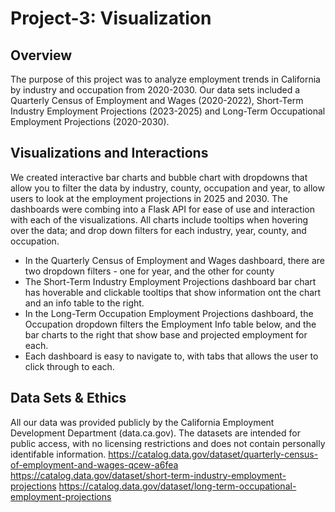 # Project-3: Visualization

## Overview
The purpose of this project was to analyze employment trends in California by industry and occupation from 2020-2030. Our data sets included a Quarterly Census of Employment and Wages (2020-2022), Short-Term Industry Employment Projections (2023-2025) and Long-Term Occupational Employment Projections (2020-2030).

## Visualizations and Interactions
We created interactive bar charts and bubble chart with dropdowns that allow you to filter the data by industry, county, occupation and year, to allow users to look at the employment projections in 2025 and 2030. The dashboards were combing into a Flask API for ease of use and interaction with each of the visualizations. All charts include tooltips when hovering over the data; and drop down filters for each industry, year, county, and occupation.

 - In the Quarterly Census of Employment and Wages dashboard, there are two dropdown filters - one for year, and the other for county
 - The Short-Term Industry Employment Projections dashboard bar chart has hoverable and clickable tooltips that show information ont the chart and an info table to the right.
 - In the Long-Term Occupation Employment Projections dashboard, the Occupation dropdown filters the Employment Info table below, and the bar charts to the right that show base and projected employment for each.
 - Each dashboard is easy to navigate to, with tabs that allows the user to click through to each.

## Data Sets & Ethics
All our data was provided publicly by the California Employment Development Department (data.ca.gov). The datasets are intended for public access, with no licensing restrictions and does not contain personally identifable information.
https://catalog.data.gov/dataset/quarterly-census-of-employment-and-wages-qcew-a6fea
https://catalog.data.gov/dataset/short-term-industry-employment-projections
https://catalog.data.gov/dataset/long-term-occupational-employment-projections
